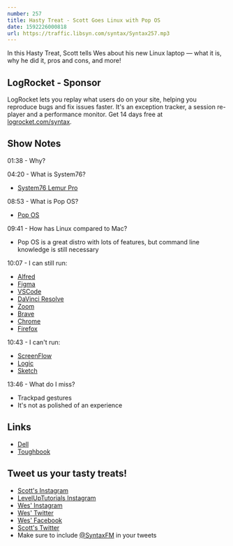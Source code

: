 ```yaml
---
number: 257
title: Hasty Treat - Scott Goes Linux with Pop OS
date: 1592226000818
url: https://traffic.libsyn.com/syntax/Syntax257.mp3
---
```


In this Hasty Treat, Scott tells Wes about his new Linux laptop — what it is, why he did it, pros and cons, and more!

## LogRocket - Sponsor
LogRocket lets you replay what users do on your site, helping you reproduce bugs and fix issues faster. It's an exception tracker, a session re-player and a performance monitor. Get 14 days free at [logrocket.com/syntax](https://logrocket.com/syntax).

## Show Notes

01:38 - Why?

04:20 - What is System76?

* [System76 Lemur Pro](https://system76.com/laptops/lemur)

08:53 - What is Pop OS?

* [Pop OS](https://pop.system76.com/)

09:41 - How has Linux compared to Mac?

* Pop OS is a great distro with lots of features, but command line knowledge is still necessary

10:07 - I can still run:

* [Alfred](https://www.alfredapp.com/)
* [Figma](https://www.figma.com/)
* [VSCode](https://code.visualstudio.com/)
* [DaVinci Resolve](https://www.blackmagicdesign.com/products/davinciresolve/)
* [Zoom](https://zoom.us/)
* [Brave](https://brave.com/)
* [Chrome](https://www.google.com/chrome/)
* [Firefox](https://www.mozilla.org/en-US/firefox/new/)

10:43 - I can't run:

* [ScreenFlow](http://www.telestream.net/screenflow/overview.htm)
* [Logic](https://www.apple.com/logic-pro/)
* [Sketch](https://www.sketch.com/)

13:46 - What do I miss?

* Trackpad gestures
* It's not as polished of an experience

## Links
* [Dell](https://www.dell.com/en-us/shop/dell-laptops/sc/laptops)
* [Toughbook](https://na.panasonic.com/us/computers-tablets-handhelds/computers/laptops/toughbook-31)

## Tweet us your tasty treats!
* [Scott's Instagram](https://www.instagram.com/stolinski/)
* [LevelUpTutorials Instagram](https://www.instagram.com/LevelUpTutorials/)
* [Wes' Instagram](https://www.instagram.com/wesbos/)
* [Wes' Twitter](https://twitter.com/wesbos)
* [Wes' Facebook](https://www.facebook.com/wesbos.developer)
* [Scott's Twitter](https://twitter.com/stolinski)
* Make sure to include [@SyntaxFM](https://twitter.com/SyntaxFM) in your tweets